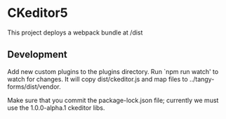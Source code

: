 # CKeditor5

This project deploys a webpack bundle at /dist

## Development

Add new custom plugins to the plugins directory. Run `npm run watch' to watch for changes. It will copy dist/ckeditor.js
and map files to ../tangy-forms/dist/vendor.

Make sure that you commit the package-lock.json file; currently we must use the 1.0.0-alpha.1 ckeditor libs.